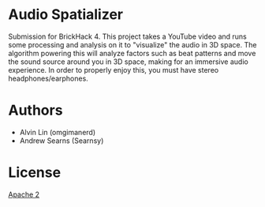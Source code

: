 # Audio Spatializer

Submission for BrickHack 4. This project takes a YouTube video and runs some
processing and analysis on it to "visualize" the audio in 3D space. The
algorithm powering this will analyze factors such as beat patterns and
move the sound source around you in 3D space, making for an immersive
audio experience. In order to properly enjoy this, you must have stereo
headphones/earphones.

# Authors
  - Alvin Lin (omgimanerd)
  - Andrew Searns (Searnsy)

# License
[Apache 2](https://github.com/omgimanerd/audio-spatializer/blob/master/LICENSE)
